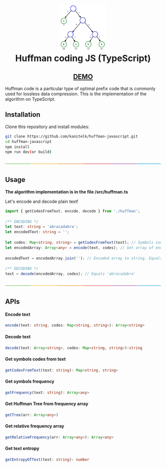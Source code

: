 <h1 align="center"><img height="150" src="./docs/logo.png" /><br>Huffman coding JS (TypeScript)</h1>
<h2 align="center">
  <a href="https://kanitelk.github.io/huffman-javascript/">DEMO</a>
</h2>

Huffman code is a particular type of optimal prefix code that is commonly used for lossless data compression. This is the implementation of the algorithm on TypeScript.
  
## Installation

Clone this repository and install modules:

```bash
git clone https://github.com/kanitelk/huffman-javascript.git
cd huffman-javascript
npm install
npm run dev(or build)
```

![](./docs/split.png)

## Usage

<b>The algorithm implementation is in the file /src/huffman.ts</b>

Let's encode and decode plain text!

```typescript
import { getCodesFromText, encode, decode } from './huffman';

/** ENCODING */
let text: string = 'abracadabra'; 
let encodedText: string = '';

let codes: Map<string, string> = getCodesFromText(text); // Symbols codes
let encodedArray: Array<any> = encode(text, codes); // Get array of encoded symbols

encodedText = encodedArray.join(''); // Encoded array to string. Equals 0101100...

/** DECODING */
text = decode(encodedArray, codes); // Equals 'abracadabra'

```

![](./docs/split.png)

## APIs

#### Encode text
```typescript
encode(text: string, codes: Map<string, string>): Array<string>
```

#### Decode text
```typescript
decode(text: Array<string>, codes: Map<string, string>):string
```

#### Get symbols codes from text
```typescript
getCodesFromText(text: string): Map<string, string>
```

#### Get symbols frequency
```typescript
getFrequency(text: string): Array<any>
```

#### Get Huffman Tree from frequency array
```typescript
getTree(arr: Array<any>)
```

#### Get relative frequency array
```typescript
getRelativeFrequency(arr: Array<any>): Array<any>
```

#### Get text entropy
```typescript
getEntropyOfText(text: string): number
```

